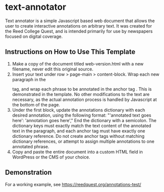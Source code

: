 # text-annotator
Text annotator is a simple Javascript based web document that allows the user to create interactive 
annotations on arbitrary text. It was created for the Reed College Quest, and is intended primarily
for use by newspapers focused on digital coverage.

## Instructions on How to Use This Template
1. Make a copy of the document titled web-version.html with a new filename, never edit this original source.
2. Insert your text under row > page-main > content-block. Wrap each new paragraph in 
    the <p></p> tag, and wrap each phrase to be annotated in the anchor tag <a class="note"></a>.
    This is demonstrated in the template. No other modifications to the text are necessary, as the actual
    annotation process is handled by Javascript at the bottom of the page.
3. Under the first <script></script> block, update the annotations dictionary with each desired annotation,
    using the following format: "'annotated text goes here': 'annotation goes here',"
    End the dictionary with a semicolon. The dictionary keys must exactly match the text content of the
    annotated text in the paragraph, and each anchor tag must have exactly one dictionary reference. 
    Do not create anchor tags without matching dictionary references, or attempt to assign multiple annotations
    to one annotated phrase.
4. Copy and paste the entire document into a custom HTML field in WordPress or the CMS of your choice.

## Demonstration
For a working example, see <a href="https://reedquest.org/annotations-test/">https://reedquest.org/annotations-test/</a>
 
